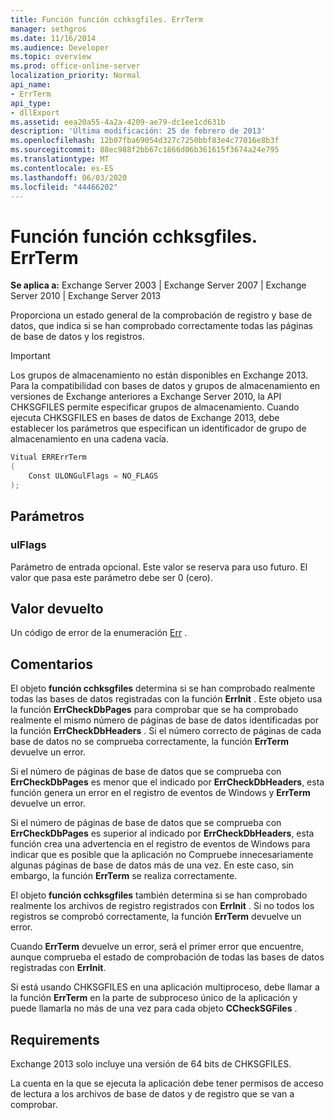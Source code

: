 ```yaml
---
title: Función función cchksgfiles. ErrTerm
manager: sethgros
ms.date: 11/16/2014
ms.audience: Developer
ms.topic: overview
ms.prod: office-online-server
localization_priority: Normal
api_name:
- ErrTerm
api_type:
- dllExport
ms.assetid: eea20a55-4a2a-4209-ae79-dc1ee1cd631b
description: 'Última modificación: 25 de febrero de 2013'
ms.openlocfilehash: 12b07fba69054d327c7250bbf83e4c77016e8b3f
ms.sourcegitcommit: 88ec988f2bb67c1866d06b361615f3674a24e795
ms.translationtype: MT
ms.contentlocale: es-ES
ms.lasthandoff: 06/03/2020
ms.locfileid: "44466202"
---
```

# <a name="cchksgfileserrterm-function"></a>Función función cchksgfiles. ErrTerm
  
**Se aplica a:** Exchange Server 2003 | Exchange Server 2007 | Exchange Server 2010 | Exchange Server 2013
  
Proporciona un estado general de la comprobación de registro y base de datos, que indica si se han comprobado correctamente todas las páginas de base de datos y los registros.
  
> [!IMPORTANT]
> Los grupos de almacenamiento no están disponibles en Exchange 2013. Para la compatibilidad con bases de datos y grupos de almacenamiento en versiones de Exchange anteriores a Exchange Server 2010, la API CHKSGFILES permite especificar grupos de almacenamiento. Cuando ejecuta CHKSGFILES en bases de datos de Exchange 2013, debe establecer los parámetros que especifican un identificador de grupo de almacenamiento en una cadena vacía. 
  
```cs
Vitual ERRErrTerm 
(
    Const ULONGulFlags = NO_FLAGS
);

```

## <a name="parameters"></a>Parámetros

### <a name="ulflags"></a>ulFlags
  
Parámetro de entrada opcional. Este valor se reserva para uso futuro. El valor que pasa este parámetro debe ser 0 (cero).
    
## <a name="return-value"></a>Valor devuelto

Un código de error de la enumeración [Err](cchksgfiles-err-enumeration.md) . 
  
## <a name="remarks"></a>Comentarios

El objeto **función cchksgfiles** determina si se han comprobado realmente todas las bases de datos registradas con la función **ErrInit** . Este objeto usa la función **ErrCheckDbPages** para comprobar que se ha comprobado realmente el mismo número de páginas de base de datos identificadas por la función **ErrCheckDbHeaders** . Si el número correcto de páginas de cada base de datos no se comprueba correctamente, la función **ErrTerm** devuelve un error. 
  
Si el número de páginas de base de datos que se comprueba con **ErrCheckDbPages** es menor que el indicado por **ErrCheckDbHeaders**, esta función genera un error en el registro de eventos de Windows y **ErrTerm** devuelve un error. 
  
Si el número de páginas de base de datos que se comprueba con **ErrCheckDbPages** es superior al indicado por **ErrCheckDbHeaders**, esta función crea una advertencia en el registro de eventos de Windows para indicar que es posible que la aplicación no Compruebe innecesariamente algunas páginas de base de datos más de una vez. En este caso, sin embargo, la función **ErrTerm** se realiza correctamente. 
  
El objeto **función cchksgfiles** también determina si se han comprobado realmente los archivos de registro registrados con **ErrInit** . Si no todos los registros se comprobó correctamente, la función **ErrTerm** devuelve un error. 
  
Cuando **ErrTerm** devuelve un error, será el primer error que encuentre, aunque comprueba el estado de comprobación de todas las bases de datos registradas con **ErrInit**.
  
Si está usando CHKSGFILES en una aplicación multiproceso, debe llamar a la función **ErrTerm** en la parte de subproceso único de la aplicación y puede llamarla no más de una vez para cada objeto **CCheckSGFiles** . 
  
## <a name="requirements"></a>Requirements

Exchange 2013 solo incluye una versión de 64 bits de CHKSGFILES.
  
La cuenta en la que se ejecuta la aplicación debe tener permisos de acceso de lectura a los archivos de base de datos y de registro que se van a comprobar.
  

